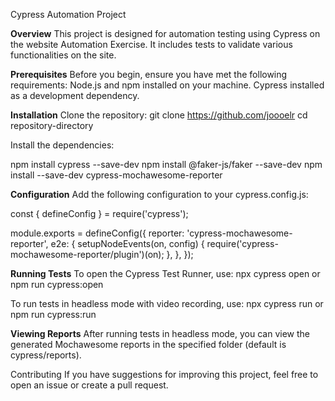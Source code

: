 Cypress Automation Project

**Overview**
This project is designed for automation testing using Cypress on the website Automation Exercise. It includes tests to validate various functionalities on the site.

**Prerequisites**
Before you begin, ensure you have met the following requirements:
Node.js and npm installed on your machine.
Cypress installed as a development dependency.

**Installation**
Clone the repository:
git clone https://github.com/joooelr
cd repository-directory

Install the dependencies:

npm install cypress --save-dev
npm install @faker-js/faker --save-dev
npm install --save-dev cypress-mochawesome-reporter

**Configuration**
Add the following configuration to your cypress.config.js:

const { defineConfig } = require('cypress');

module.exports = defineConfig({
  reporter: 'cypress-mochawesome-reporter',
  e2e: {
    setupNodeEvents(on, config) {
      require('cypress-mochawesome-reporter/plugin')(on);
    },
  },
});

**Running Tests**
To open the Cypress Test Runner, use:
npx cypress open
or 
npm run cypress:open

To run tests in headless mode with video recording, use:
npx cypress run
or 
npm run cypress:run


**Viewing Reports**
After running tests in headless mode, you can view the generated Mochawesome reports in the specified folder (default is cypress/reports).

Contributing
If you have suggestions for improving this project, feel free to open an issue or create a pull request.

